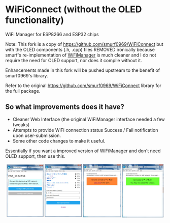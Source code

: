 # WiFiConnect (without the OLED functionality)
WiFi Manager for ESP8266 and ESP32 chips

Note: This fork is a copy of https://github.com/smurf0969/WiFiConnect but with the OLED components (.h, .cpp) files REMOVED ironically because smurf's re-implementation of [WiFiManager](https://github.com/tzapu/WiFiManager) is much cleaner and I do not require the need for OLED support, nor does it compile without it.

Enhancements made in this fork will be pushed upstream to the benefit of smurf0969's library.

Refer to the original https://github.com/smurf0969/WiFiConnect library for the full package.

## So what improvements does it have?

* Cleaner Web Interface (the original WiFiManager interface needed a few tweaks)
* Attempts to provide WiFi connection status Success / Fail notification upon user-submission.
* Some other code changes to make it useful.

Essentially if you want a improved version of WiFiManager and don't need OLED support, then use this.

![The interface in a nutshell](Interface.jpg)
